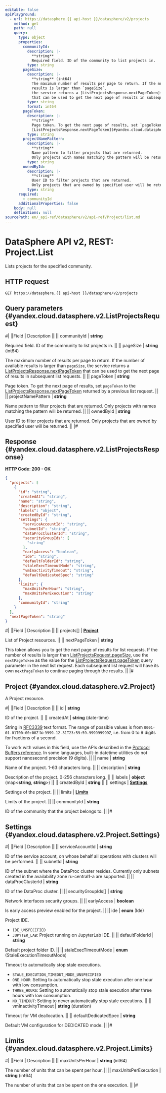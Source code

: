 ```yaml
---
editable: false
apiPlayground:
  - url: https://datasphere.{{ api-host }}/datasphere/v2/projects
    method: get
    path: null
    query:
      type: object
      properties:
        communityId:
          description: |-
            **string**
            Required field. ID of the community to list projects in.
          type: string
        pageSize:
          description: |-
            **string** (int64)
            The maximum number of results per page to return. If the number of available
            results is larger than `pageSize`,
            the service returns a [ListProjectsResponse.nextPageToken](#yandex.cloud.datasphere.v2.ListProjectsResponse)
            that can be used to get the next page of results in subsequent list requests.
          type: string
          format: int64
        pageToken:
          description: |-
            **string**
            Page token. To get the next page of results, set `pageToken` to the
            [ListProjectsResponse.nextPageToken](#yandex.cloud.datasphere.v2.ListProjectsResponse) returned by a previous list request.
          type: string
        projectNamePattern:
          description: |-
            **string**
            Name pattern to filter projects that are returned.
            Only projects with names matching the pattern will be returned.
          type: string
        ownedById:
          description: |-
            **string**
            User ID to filter projects that are returned.
            Only projects that are owned by specified user will be returned.
          type: string
      required:
        - communityId
      additionalProperties: false
    body: null
    definitions: null
sourcePath: en/_api-ref/datasphere/v2/api-ref/Project/list.md
---
```


# DataSphere API v2, REST: Project.List

Lists projects for the specified community.

## HTTP request

```
GET https://datasphere.{{ api-host }}/datasphere/v2/projects
```

## Query parameters {#yandex.cloud.datasphere.v2.ListProjectsRequest}

#|
||Field | Description ||
|| communityId | **string**

Required field. ID of the community to list projects in. ||
|| pageSize | **string** (int64)

The maximum number of results per page to return. If the number of available
results is larger than `pageSize`,
the service returns a [ListProjectsResponse.nextPageToken](#yandex.cloud.datasphere.v2.ListProjectsResponse)
that can be used to get the next page of results in subsequent list requests. ||
|| pageToken | **string**

Page token. To get the next page of results, set `pageToken` to the
[ListProjectsResponse.nextPageToken](#yandex.cloud.datasphere.v2.ListProjectsResponse) returned by a previous list request. ||
|| projectNamePattern | **string**

Name pattern to filter projects that are returned.
Only projects with names matching the pattern will be returned. ||
|| ownedById | **string**

User ID to filter projects that are returned.
Only projects that are owned by specified user will be returned. ||
|#

## Response {#yandex.cloud.datasphere.v2.ListProjectsResponse}

**HTTP Code: 200 - OK**

```json
{
  "projects": [
    {
      "id": "string",
      "createdAt": "string",
      "name": "string",
      "description": "string",
      "labels": "object",
      "createdById": "string",
      "settings": {
        "serviceAccountId": "string",
        "subnetId": "string",
        "dataProcClusterId": "string",
        "securityGroupIds": [
          "string"
        ],
        "earlyAccess": "boolean",
        "ide": "string",
        "defaultFolderId": "string",
        "staleExecTimeoutMode": "string",
        "vmInactivityTimeout": "string",
        "defaultDedicatedSpec": "string"
      },
      "limits": {
        "maxUnitsPerHour": "string",
        "maxUnitsPerExecution": "string"
      },
      "communityId": "string"
    }
  ],
  "nextPageToken": "string"
}
```

#|
||Field | Description ||
|| projects[] | **[Project](#yandex.cloud.datasphere.v2.Project)**

List of Project resources. ||
|| nextPageToken | **string**

This token allows you to get the next page of results for list requests. If the number of results
is larger than [ListProjectsRequest.pageSize](#yandex.cloud.datasphere.v2.ListProjectsRequest), use
the `nextPageToken` as the value
for the [ListProjectsRequest.pageToken](#yandex.cloud.datasphere.v2.ListProjectsRequest) query parameter
in the next list request. Each subsequent list request will have its own
`nextPageToken` to continue paging through the results. ||
|#

## Project {#yandex.cloud.datasphere.v2.Project}

A Project resource.

#|
||Field | Description ||
|| id | **string**

ID of the project. ||
|| createdAt | **string** (date-time)

String in [RFC3339](https://www.ietf.org/rfc/rfc3339.txt) text format. The range of possible values is from
`0001-01-01T00:00:00Z` to `9999-12-31T23:59:59.999999999Z`, i.e. from 0 to 9 digits for fractions of a second.

To work with values in this field, use the APIs described in the
[Protocol Buffers reference](https://developers.google.com/protocol-buffers/docs/reference/overview).
In some languages, built-in datetime utilities do not support nanosecond precision (9 digits). ||
|| name | **string**

Name of the project. 1-63 characters long. ||
|| description | **string**

Description of the project. 0-256 characters long. ||
|| labels | **object** (map<**string**, **string**>) ||
|| createdById | **string** ||
|| settings | **[Settings](#yandex.cloud.datasphere.v2.Project.Settings)**

Settings of the project. ||
|| limits | **[Limits](#yandex.cloud.datasphere.v2.Project.Limits)**

Limits of the project. ||
|| communityId | **string**

ID of the community that the project belongs to. ||
|#

## Settings {#yandex.cloud.datasphere.v2.Project.Settings}

#|
||Field | Description ||
|| serviceAccountId | **string**

ID of the service account, on whose behalf all operations with clusters will be performed. ||
|| subnetId | **string**

ID of the subnet where the DataProc cluster resides.
Currently only subnets created in the availability zone ru-central1-a are supported. ||
|| dataProcClusterId | **string**

ID of the DataProc cluster. ||
|| securityGroupIds[] | **string**

Network interfaces security groups. ||
|| earlyAccess | **boolean**

Is early access preview enabled for the project. ||
|| ide | **enum** (Ide)

Project IDE.

- `IDE_UNSPECIFIED`
- `JUPYTER_LAB`: Project running on JupyterLab IDE. ||
|| defaultFolderId | **string**

Default project folder ID. ||
|| staleExecTimeoutMode | **enum** (StaleExecutionTimeoutMode)

Timeout to automatically stop stale executions.

- `STALE_EXECUTION_TIMEOUT_MODE_UNSPECIFIED`
- `ONE_HOUR`: Setting to automatically stop stale execution after one hour with low consumption.
- `THREE_HOURS`: Setting to automatically stop stale execution after three hours with low consumption.
- `NO_TIMEOUT`: Setting to never automatically stop stale executions. ||
|| vmInactivityTimeout | **string** (duration)

Timeout for VM deallocation. ||
|| defaultDedicatedSpec | **string**

Default VM configuration for DEDICATED mode. ||
|#

## Limits {#yandex.cloud.datasphere.v2.Project.Limits}

#|
||Field | Description ||
|| maxUnitsPerHour | **string** (int64)

The number of units that can be spent per hour. ||
|| maxUnitsPerExecution | **string** (int64)

The number of units that can be spent on the one execution. ||
|#